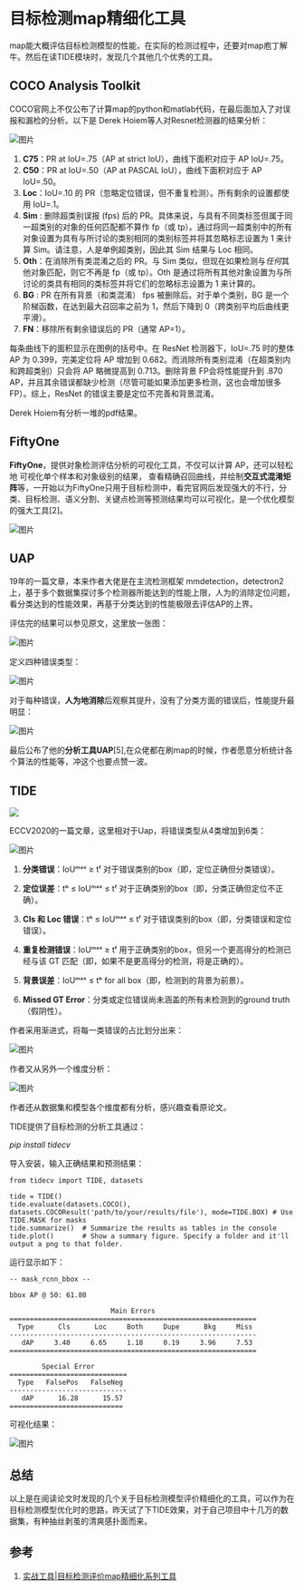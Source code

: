 # 目标检测map精细化工具

map能大概评估目标检测模型的性能，在实际的检测过程中，还要对map庖丁解牛。然后在读TIDE模块时，发现几个其他几个优秀的工具。

## COCO Analysis Toolkit

COCO官网上不仅公布了计算map的python和matlab代码，在最后面加入了对误报和漏检的分析。以下是 Derek Hoiem等人对Resnet检测器的结果分析：

![图片](map_details_tools.assets/640-16517590571824.png)

1. **C75**：PR at IoU=.75（AP at strict IoU），曲线下面积对应于 AP IoU=.75。
2. **C50**：PR at IoU=.50（AP at PASCAL IoU），曲线下面积对应于 AP IoU=.50。
3. **Loc**：IoU=.10 的 PR（忽略定位错误，但不重复检测）。所有剩余的设置都使用 IoU=.1。
4. **Sim** : 删除超类别误报 (fps) 后的 PR。具体来说，与具有不同类标签但属于同一超类别的对象的任何匹配都不算作 fp（或 tp）。通过将同一超类别中的所有对象设置为具有与所讨论的类别相同的类别标签并将其忽略标志设置为 1 来计算 Sim。请注意，人是单例超类别，因此其 Sim 结果与 Loc 相同。
5. **Oth**：在消除所有类混淆之后的 PR。与 Sim 类似，但现在如果检测与*任何*其他对象匹配，则它不再是 fp（或 tp）。Oth 是通过将所有其他对象设置为与所讨论的类具有相同的类标签并将它们的忽略标志设置为 1 来计算的。
6. **BG** : PR 在所有背景（和类混淆） fps 被删除后。对于单个类别，BG 是一个阶梯函数，在达到最大召回率之前为 1，然后下降到 0（跨类别平均后曲线更平滑）。
7. **FN**：移除所有剩余错误后的 PR（通常 AP=1）。

每条曲线下的面积显示在图例的括号中。在 ResNet 检测器下，IoU=.75 时的整体 AP 为 0.399，完美定位将 AP 增加到 0.682。而消除所有类别混淆（在超类别内和跨超类别）只会将 AP 略微提高到 0.713。删除背景 FP会将性能提升到 .870 AP，并且其余错误都缺少检测（尽管可能如果添加更多检测，这也会增加很多FP）。综上，ResNet 的错误主要是定位不完善和背景混淆。

Derek Hoiem有分析一堆的pdf结果。

## FiftyOne

**FiftyOne**，提供对象检测评估分析的可视化工具，不仅可以计算 AP，还可以轻松地 可视化单个样本和对象级别的结果， 查看精确召回曲线，并绘制**交互式混淆矩阵**等，一开始以为FiftyOne只用于目标检测中，看完官网后发现强大的不行，分类、目标检测、语义分割、关键点检测等预测结果均可以可视化，是一个优化模型的强大工具[2]。

![图片](map_details_tools.assets/640-16517590571825.png)


## UAP

19年的一篇文章，本来作者大佬是在主流检测框架 mmdetection，detectron2上，基于多个数据集探讨多个检测器所能达到的性能上限，人为的消除定位问题，看分类达到的性能效果，再基于分类达到的性能极限去评估AP的上界。

评估完的结果可以参见原文，这里放一张图：

![图片](map_details_tools.assets/640-16517590571826.jpeg)

定义四种错误类型：

![图片](map_details_tools.assets/640-16517590571827.png)

对于每种错误，**人为地消除**后观察其提升，没有了分类方面的错误后，性能提升最明显：

![图片](map_details_tools.assets/640-16517590571828.jpeg)

最后公布了他的**分析工具UAP**[5],在众佬都在刷map的时候，作者愿意分析统计各个算法的性能等，冲这个也要点赞一波。


## TIDE

![](./map_details_tools.assets/6402.png)

ECCV2020的一篇文章，这里相对于Uap，将错误类型从4类增加到6类：

![图片](map_details_tools.assets/640-16517590571829.png)

1. **分类错误**：IoUᵐᵃˣ ≥ tᶠ 对于错误类别的box（即，定位正确但分类错误）。

2. **定位误差**：tᵇ ≤ IoUᵐᵃˣ ≤ tᶠ 对于正确类别的box（即，分类正确但定位不正确）。

3. **Cls 和 Loc 错误**：tᵇ ≤ IoUᵐᵃˣ ≤ tᶠ 对于错误类别的box（即，分类错误和定位错误）。

4. **重复检测错误**：IoUᵐᵃˣ ≥ tᶠ 用于正确类别的box，但另一个更高得分的检测已经与该 GT 匹配（即，如果不是更高得分的检测，将是正确的）。

5. **背景误差**：IoUᵐᵃˣ ≤ tᵇ for all box（即，检测到的背景为前景）。

6. **Missed GT Error**：分类或定位错误尚未涵盖的所有未检测到的ground truth（假阴性）。

作者采用渐进式，将每一类错误的占比划分出来：

![图片](map_details_tools.assets/640-165175905718210.gif)

作者又从另外一个维度分析：

![图片](map_details_tools.assets/640-165175905718311.png)

作者还从数据集和模型各个维度都有分析，感兴趣查看原论文。

TIDE提供了目标检测的分析工具通过：

*pip install tidecv* 

导入安装，输入正确结果和预测结果：

```
from tidecv import TIDE, datasets

tide = TIDE()
tide.evaluate(datasets.COCO(), datasets.COCOResult('path/to/your/results/file'), mode=TIDE.BOX) # Use TIDE.MASK for masks
tide.summarize()  # Summarize the results as tables in the console
tide.plot()       # Show a summary figure. Specify a folder and it'll output a png to that folder.
```

运行显示如下：

```
-- mask_rcnn_bbox --

bbox AP @ 50: 61.80

                         Main Errors
=============================================================
  Type      Cls      Loc     Both     Dupe      Bkg     Miss
-------------------------------------------------------------
   dAP     3.40     6.65     1.18     0.19     3.96     7.53
=============================================================

        Special Error
=============================
  Type   FalsePos   FalseNeg
-----------------------------
   dAP      16.28      15.57
============================
```

可视化结果：

![图片](map_details_tools.assets/640-165175905718312.png)

## 总结

以上是在阅读论文时发现的几个关于目标检测模型评价精细化的工具，可以作为在目标检测模型优化时的思路，昨天试了下TIDE效果，对于自己项目中十几万的数据集，有种抽丝剥茧的清爽感扑面而来。

## 参考
1. [实战工具|目标检测评价map精细化系列工具](https://mp.weixin.qq.com/s/-5XmukT12TTD5JBG4tOOQQ)